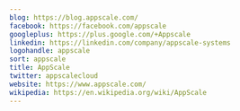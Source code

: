 ```yaml
---
blog: https://blog.appscale.com/
facebook: https://facebook.com/appscale
googleplus: https://plus.google.com/+Appscale
linkedin: https://linkedin.com/company/appscale-systems
logohandle: appscale
sort: appscale
title: AppScale
twitter: appscalecloud
website: https://www.appscale.com/
wikipedia: https://en.wikipedia.org/wiki/AppScale
---
```

